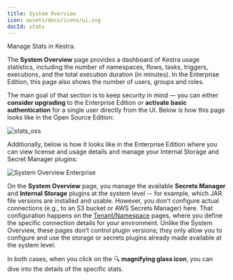 ```yaml
---
title: System Overview
icon: assets/docs/icons/ui.svg
docId: stats
---
```


Manage Stats in Kestra.

The **System Overview** page provides a dashboard of Kestra usage statistics, including the number of namespaces, flows, tasks, triggers, executions, and the total execution duration (in minutes). In the Enterprise Edition, this page also shows the number of users, groups and roles.

The main goal of that section is to keep security in mind — you can either **consider upgrading** to the Enterprise Edition or **activate basic authentication** for a single user directly from the UI. Below is how this page looks like in the Open Source Edition:

![stats_oss](assets/docs/user-interface-guide/stats_oss.png)

Additionally, below is how it looks like in the Enterprise Edition where you can view license and usage details and manage your Internal Storage and Secret Manager plugins:

![System Overview Enterprise](assets/docs/user-interface-guide/system-overview-ee.png)

On the **System Overview** page, you manage the available **Secrets Manager** and **Internal Storage** plugins at the system level -- for example, which JAR file versions are installed and usable. However, you don’t configure actual connections (e.g., to an S3 bucket or AWS Secrets Manager) here. That configuration happens on the [Tenant/Namespace](../../06.enterprise/02.governance/tenants.md#dedicated-storage-and-secrets-backend-per-tenant) pages, where you define the specific connection details for your environment. Unlike the System Overview, these pages don’t control plugin versions; they only allow you to configure and use the storage or secrets plugins already made available at the system level.

In both cases, when you click on the 🔍 **magnifying glass icon**, you can dive into the details of the specific stats.
